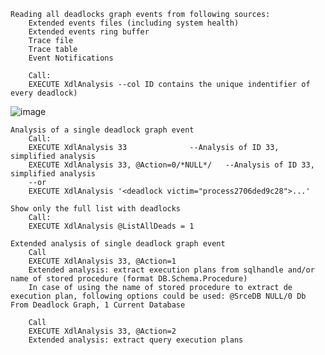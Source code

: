 	Reading all deadlocks graph events from following sources: 
		Extended events files (including system health)
		Extended events ring buffer
		Trace file
		Trace table
		Event Notifications
	
		Call: 
		EXECUTE XdlAnalysis --col ID contains the unique indentifier of every deadlock)
![image](https://user-images.githubusercontent.com/62909052/147550807-ed16d0d9-5708-4d6e-b1fc-81cf83ac71ed.png)

	Analysis of a single deadlock graph event
		Call:
		EXECUTE XdlAnalysis 33				--Analysis of ID 33, simplified analysis
		EXECUTE XdlAnalysis 33, @Action=0/*NULL*/	--Analysis of ID 33, simplified analysis
		--or
		EXECUTE XdlAnalysis '<deadlock victim="process2706ded9c28">...'

	Show only the full list with deadlocks
		Call:
		EXECUTE XdlAnalysis @ListAllDeads = 1
        
	Extended analysis of single deadlock graph event
		Call
		EXECUTE XdlAnalysis 33, @Action=1 
		Extended analysis: extract execution plans from sqlhandle and/or name of stored procedure (format DB.Schema.Procedure)
		In case of using the name of stored procedure to extract de execution plan, following options could be used: @SrceDB NULL/0 Db From Deadlock Graph, 1 Current Database 

		Call
		EXECUTE XdlAnalysis 33, @Action=2    
		Extended analysis: extract query execution plans      


               
